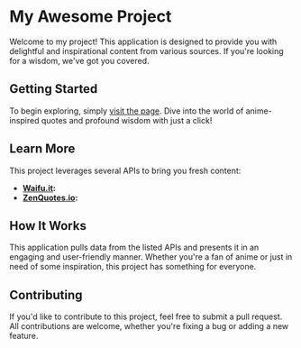 # My Awesome Project

Welcome to my project! This application is designed to provide you with delightful and inspirational content from various sources. If you're looking for a wisdom, we've got you covered.

## Getting Started

To begin exploring, simply [visit the page](#). Dive into the world of anime-inspired quotes and profound wisdom with just a click!

## Learn More

This project leverages several APIs to bring you fresh content:

- **[Waifu.it](https://waifu.it/):**
- **[ZenQuotes.io](https://zenquotes.io/):**

## How It Works

This application pulls data from the listed APIs and presents it in an engaging and user-friendly manner. Whether you're a fan of anime or just in need of some inspiration, this project has something for everyone.

## Contributing

If you'd like to contribute to this project, feel free to submit a pull request. All contributions are welcome, whether you're fixing a bug or adding a new feature.
